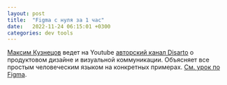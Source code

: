 ```yaml
---
layout: post
title:  "Figma с нуля за 1 час"
date:   2022-11-24 06:15:01 +0300
categories: dev tools
---
```


[Максим Кузнецов](https://www.behance.net/Dexo) ведет на Youtube [авторский канал Disarto](https://www.youtube.com/@PsForceRu/playlists) о продуктовом дизайне и визуальной коммуникации. Объясняет все простым человеческим языком на конкретных примерах. [См. урок по Figma](https://youtu.be/sTdmUdsfOkY).